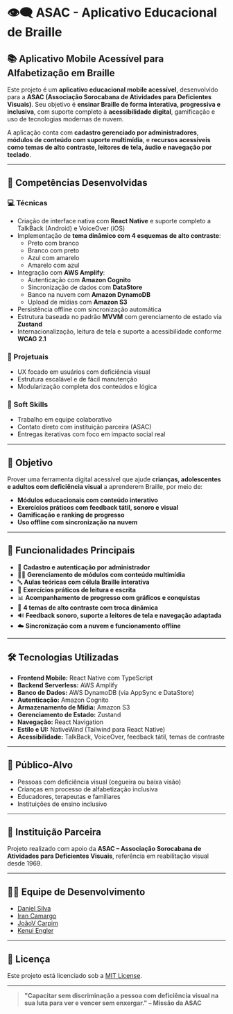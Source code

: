 # 👁️‍🗨️ ASAC - Aplicativo Educacional de Braille

## 📚 Aplicativo Mobile Acessível para Alfabetização em Braille

Este projeto é um **aplicativo educacional mobile acessível**, desenvolvido para a **ASAC (Associação Sorocabana de Atividades para Deficientes Visuais)**. Seu objetivo é **ensinar Braille de forma interativa, progressiva e inclusiva**, com suporte completo à **acessibilidade digital**, gamificação e uso de tecnologias modernas de nuvem.

A aplicação conta com **cadastro gerenciado por administradores**, **módulos de conteúdo com suporte multimídia**, e **recursos acessíveis como temas de alto contraste, leitores de tela, áudio e navegação por teclado**.

---

## 🧠 Competências Desenvolvidas

### 💻 Técnicas

- Criação de interface nativa com **React Native** e suporte completo a TalkBack (Android) e VoiceOver (iOS)
- Implementação de **tema dinâmico com 4 esquemas de alto contraste**:
  - Preto com branco
  - Branco com preto
  - Azul com amarelo
  - Amarelo com azul
- Integração com **AWS Amplify**:
  - Autenticação com **Amazon Cognito**
  - Sincronização de dados com **DataStore**
  - Banco na nuvem com **Amazon DynamoDB**
  - Upload de mídias com **Amazon S3**
- Persistência offline com sincronização automática
- Estrutura baseada no padrão **MVVM** com gerenciamento de estado via **Zustand**
- Internacionalização, leitura de tela e suporte a acessibilidade conforme **WCAG 2.1**

### 🧩 Projetuais

- UX focado em usuários com deficiência visual
- Estrutura escalável e de fácil manutenção
- Modularização completa dos conteúdos e lógica

### 🤝 Soft Skills

- Trabalho em equipe colaborativo
- Contato direto com instituição parceira (ASAC)
- Entregas iterativas com foco em impacto social real

---

## 🎯 Objetivo

Prover uma ferramenta digital acessível que ajude **crianças, adolescentes e adultos com deficiência visual** a aprenderem Braille, por meio de:

- **Módulos educacionais com conteúdo interativo**
- **Exercícios práticos com feedback tátil, sonoro e visual**
- **Gamificação e ranking de progresso**
- **Uso offline com sincronização na nuvem**

---

## 🧩 Funcionalidades Principais

- 🔐 **Cadastro e autenticação por administrador**
- 🧑‍🏫 **Gerenciamento de módulos com conteúdo multimídia**
- 🔤 **Aulas teóricas com célula Braille interativa**
- 🧠 **Exercícios práticos de leitura e escrita**
- 📊 **Acompanhamento de progresso com gráficos e conquistas**
- 🎨 **4 temas de alto contraste com troca dinâmica**
- 🔊 **Feedback sonoro, suporte a leitores de tela e navegação adaptada**
- ☁️ **Sincronização com a nuvem e funcionamento offline**

---

## 🛠️ Tecnologias Utilizadas

- **Frontend Mobile:** React Native com TypeScript
- **Backend Serverless:** AWS Amplify
- **Banco de Dados:** AWS DynamoDB (via AppSync e DataStore)
- **Autenticação:** Amazon Cognito
- **Armazenamento de Mídia:** Amazon S3
- **Gerenciamento de Estado:** Zustand
- **Navegação:** React Navigation
- **Estilo e UI:** NativeWind (Tailwind para React Native)
- **Acessibilidade:** TalkBack, VoiceOver, feedback tátil, temas de contraste

---

## 👥 Público-Alvo

- Pessoas com deficiência visual (cegueira ou baixa visão)
- Crianças em processo de alfabetização inclusiva
- Educadores, terapeutas e familiares
- Instituições de ensino inclusivo

---

## 🤝 Instituição Parceira

Projeto realizado com apoio da **ASAC – Associação Sorocabana de Atividades para Deficientes Visuais**, referência em reabilitação visual desde 1969.

---

## 👨‍💻 Equipe de Desenvolvimento

- [Daniel Silva](https://github.com/DanielFatec1911)
- [Iran Camargo](https://github.com/IranFatec2108)
- [JoãoV Carpim](https://github.com/joaocarpim)
- [Kenui Engler](https://github.com/Kenui777)

---

## 📢 Licença

Este projeto está licenciado sob a [MIT License](LICENSE).

---

> **"Capacitar sem discriminação a pessoa com deficiência visual na sua luta para ver e vencer sem enxergar." – Missão da ASAC**
